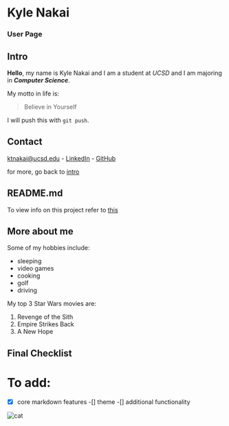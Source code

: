 # Kyle Nakai

### User Page

## Intro
**Hello**, my name is Kyle Nakai and I am a student at *UCSD* and I am majoring in ***Computer Science***.

My motto in life is:
> Believe in Yourself

I will push this with `git push`.


## Contact 

ktnakai@ucsd.edu - [LinkedIn](https://www.linkedin.com/in/kyle-nakai-9881a01b1/) - [GitHub](https://github.com/kylenakai)

for more, go back to [intro](#intro)

## README.md

To view info on this project refer to [this](README.md)

## More about me

Some of my hobbies include:
- sleeping
- video games
- cooking
- golf
- driving

My top 3 Star Wars movies are:

1. Revenge of the Sith
2. Empire Strikes Back
3. A New Hope


## Final Checklist

# To add:

-[x] core markdown features
-[] theme
-[] additional functionality

![cat](https://www.google.com/url?sa=i&url=https%3A%2F%2Ftheconversation.com%2Fhow-we-found-coronavirus-in-a-cat-143697&psig=AOvVaw2Px5ZAu9n_B1z5E5dB08QI&ust=1632776731574000&source=images&cd=vfe&ved=0CAsQjRxqFwoTCLD6y7rFnfMCFQAAAAAdAAAAABAF)
